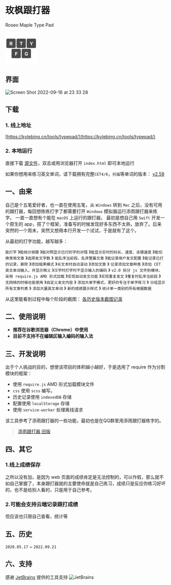 # 玫枫跟打器
Roseo Maple Type Pad

<img width="100" src="img/logo.png"/>


## 界面

<img width="1415" alt="Screen Shot 2022-09-16 at 23 33 28" src="https://user-images.githubusercontent.com/12215982/190679390-886d4fc4-d526-494b-a35c-7db3a7fc4331.png">


## 下载
### 1. 线上地址
[https://kylebing.cn/tools/typepad/](https://kylebing.cn/tools/typepad/)

### 2. 本地运行
直接下载 [源文件](https://github.com/KyleBing/typepad/archive/refs/heads/master.zip)，双击或用浏览器打开 `index.html` 即可本地运行

如果你想用来练习英文单词，请下载拥有完整`CET4/6`，`托福`等单词的版本： [v2.58](https://github.com/KyleBing/typepad/releases/tag/v2.58)


## 一、由来
自己是个五笔爱好者，也一直在使用五笔，从 `Windows` 转到 `Mac` 之后，没有可用的跟打器，每回想练练打字了都需要打开 `Windows` 模拟器运行添雨跟打器来练字。
一直一直想有个能在 `macOS` 上运行的跟打器。
最初是想自己用 `Swift` 开发一个原生的 app，搭了个框架，准备写的时候发现好多东西不太熟，放弃了。后来突然的一个周末，突然又想用本行开发一个试试，于是就有了这个。

从最初的打字功能，越写越多：

`能打字` 》`能统计按键` 》`能对照显示已打的字的对错` 》`能显示实时的码长、速度、击键速度` 》`能切换常用文章` 》`选择发文字数` 》
`能乱序当前段，乱序整篇文章` 》`能记录用户发文配置` 》`能记录已打的记录，删除` 》`添加暗黑模式` 》`长文本时自动滚动` 》`添加文章` 》
`记录添加文章种类` 》`添加 CET 英文单词输入，并显示释义` 》`汉字时打字时不显示输入的编码` 》
`v2.0 拆分 js 文件到模块，采用 require.js AMD 形式加载` 》`实现自动发文功能` 》`实现重复发文` 》`重复时乱序当前段` 》
`无网络的时候也能使用` 》`自定义发文内容` 》 `添加大单字模式，更好的专注于单字练习` 》 `分组显示所有文章列表` 》 `添加大量英文单词` 》 
`新的成绩展示样式` 》  `统计单一类别的所有根据数据`

从这里能看到过程中每个阶段的截图： [各历史版本截图记录](https://github.com/KyleBing/typepad/discussions/18)

## 二、使用说明

- **推荐在谷歌浏览器（Chrome）中使用**
- **目前不支持不在编辑区输入编码的输入法**


## 三、开发说明

出于个人挑战的目的，想使该项目的体积越小越好，于是选用了 require 作为分割模块的框架：

- 使用 `require.js` AMD 形式加载模块文件
- `css` 使用 `scss` 编写。
- 历史记录使用 `indexedDB` 存储
- 配置使用 `localStorage` 存储
- 使用 `service-worker` 处理离线请求

该工具参考了添雨跟打器的一些功能，最初也是在QQ群里用添雨跟打器练字的。
> [添雨跟打器 旧版](https://github.com/taliove/tygdq)


## 四、其它
### 1.线上成绩保存
之所以没有加，是因为 web 页面的成绩肯定是无法控制的，可以作假，那么就不如自己掌握了，本身跟打器就的主要使命就是自己练习，成绩只是反应你练习好坏的，也不是给别人看的，只是用于自己参考。

### 2.可能会支持云端记录跟打成绩
但应该也只限自己查看，统计等


## 五、历史

`2020.05.17` ~ `2022.09.21`


## 六、支持
感谢 [JetBrains](https://www.jetbrains.com/?from=typepad@KyleBing) 提供的工具支持
![JetBrains](https://resources.jetbrains.com/storage/products/company/brand/logos/jb_beam.svg?_ga=2.54620846.401568951.1648434626-301403838.1648434626)


